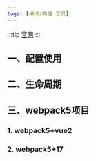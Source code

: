 ```yaml
---
tags: [编译/构建 工具]
---
```


:::tip
[官网](https://webpack.js.org/)
:::

## 一、配置使用

## 二、生命周期

## 三、webpack5项目
### 1. webpack5+vue2
### 2. webpack5+17